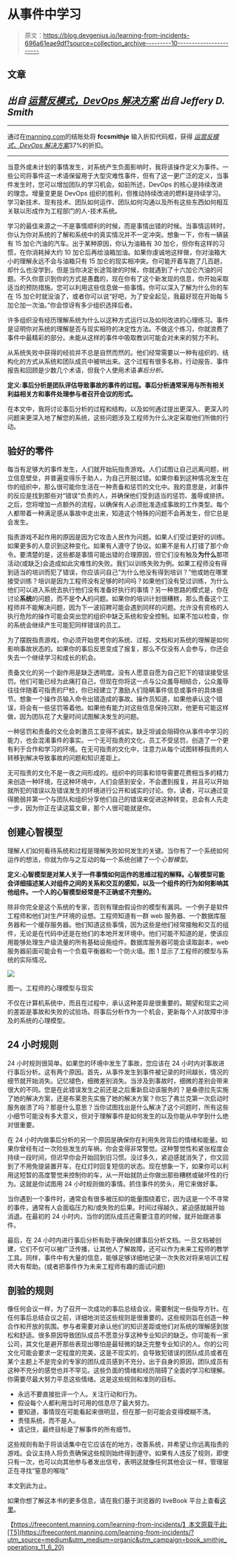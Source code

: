 # 从事件中学习

> 原文：<https://blog.devgenius.io/learning-from-incidents-696a61eae9df?source=collection_archive---------10----------------------->

## 文章

## *出自* [*运营反模式，DevOps 解决方案*](https://www.manning.com/books/operations-anti-patterns-devops-solutions?utm_source=medium&utm_medium=organic&utm_campaign=book_smithje_operations_11_6_20) *出自 Jeffery D. Smith*

______________________________________________________

通过在[manning.com](https://www.manning.com/?utm_source=medium&utm_medium=organic&utm_campaign=book_smithje_operations_11_6_20)的结账处将 **fccsmithje** 输入折扣代码框，获得 [*运营反模式、DevOps 解决方案*](https://www.manning.com/books/operations-anti-patterns-devops-solutions?utm_source=medium&utm_medium=organic&utm_campaign=book_smithje_operations_11_6_20)37%的折扣。
_ _ _ _ _ _ _ _ _ _ _ _ _ _ _ _ _ _ _ _ _ _ _ _ _ _ _ _ _ _ _ _ _ _ _ _ _ _ _ _ _ _ _ _ _ _ _ _ _

当意外或未计划的事情发生，对系统产生负面影响时，我将该操作定义为事件。一些公司将事件这一术语保留用于大型灾难性事件，但有了这一更广泛的定义，当事件发生时，您可以增加团队的学习机会。如前所述，DevOps 的核心是持续改进的理念。增量变更是 DevOps 组织的胜利，但推动持续改进的燃料是持续学习。学习新技术、现有技术、团队如何运作、团队如何沟通以及所有这些东西如何相互关联以形成作为工程部门的人-技术系统。

学习的最佳来源之一不是事情顺利的时候，而是事情出错的时候。当事情运转时，你认为你对系统的了解和系统中的真实情况并不一定冲突。想象一下，你有一辆装有 15 加仑汽油的汽车。出于某种原因，你认为油箱有 30 加仑，但你有这样的习惯，在你消耗掉大约 10 加仑后再给油箱加油。如果你虔诚地这样做，你对油箱大小的理解永远不会与油箱只有 15 加仑的现实相冲突。你可能开着车跑了几百趟，却什么也没学到，但是当你决定长途驾驶的时候，你就遇到了十六加仑汽油的问题。不久你意识到你的方式是愚蠢的，现在你有了这个新发现的信息，你开始采取适当的预防措施。您可以利用这些信息做一些事情。你可以深入了解为什么你的车在 15 加仑时就没油了，或者你可以说“好吧，为了安全起见，我最好现在开始每 5 加仑加一次油。”你会惊讶有多少组织选择后者。

许多组织没有经历理解系统为什么以这种方式运行以及如何改进的心理练习。事件是证明你对系统的理解是否与现实相符的决定性方法。不做这个练习，你就浪费了事件中最精彩的部分。未能从这样的事件中吸取教训可能会对未来的努力不利。

从系统失败中获得的经验并不总是自然而然的。他们经常需要以一种有组织的、结构化的方式从系统和团队成员中被哄出来。这个过程有很多名称，行动报告、事件报告和回顾是少数几个术语，但我个人使用术语*事后分析。*

**定义:事后分析是团队评估导致事故的事件的过程。事后分析通常采用与所有相关利益相关方和事件处理参与者召开会议的形式。**

在本文中，我将讨论事后分析的过程和结构，以及如何通过提出更深入、更深入的问题来更深入地了解您的系统，这些问题涉及工程师为什么决定采取他们所做的行动。

## **验好的零件**

每当有足够大的事件发生，人们就开始玩指责游戏。人们试图让自己远离问题，树立信息壁垒，并普遍变得乐于助人，为自己开脱过错。如果你看到这种情况发生在你的组织中，那么很可能你生活在一种责备和惩罚的文化中。我的意思是，对事件的反应是找到那些对“错误”负责的人，并确保他们受到适当的惩罚、羞辱或排挤。之后，您将增加一点额外的流程，以确保有人必须批准造成事故的工作类型。每个人都带着一种满足感从事故中走出来，知道这个特殊的问题不会再发生，但它总是会发生。

指责游戏不起作用的原因是因为它攻击人民作为问题。如果人们受过更好的训练。如果更多的人意识到这种变化。如果有人遵守了协议。如果不是有人打错了那个命令。要清楚的是，这些都是事情可能出错的合理原因，但它们没有触及**为什么**那项活动(或缺乏)会造成如此灾难性的失败。我们以训练失败为例。如果工程师没有得到适当的培训而犯了错误，你应该问自己“为什么他没有得到培训？”他或她在哪里接受训练？培训是因为工程师没有足够的时间吗？如果他们没有受过训练，为什么他们可以进入系统去执行他们没有准备好执行的事情？另一种思路的模式是，你在讨论**系统**的问题，而不是**个人**的问题。如果你的培训计划很糟糕，那么责备这个工程师并不能解决问题，因为下一波招聘可能会遇到同样的问题。允许没有资格的人执行危险的操作可能会突出您的组织中缺乏系统和安全控制。如果不加以检查，你的系统会继续产生可能犯同样错误的员工。

为了摆脱指责游戏，你必须开始思考你的系统、过程、文档和对系统的理解是如何影响事故状态的。如果你的事后反思变成了报复，那么不仅没有人会参与，你还会失去一个继续学习和成长的机会。

责备文化的另一个副作用是缺乏透明度。没有人愿意自愿为自己犯下的错误接受惩罚。他们可能已经为此痛打自己，但现在你将这一点与公众羞辱相结合，公众羞辱往往伴随着可指责的尸检，你已经建立了激励人们隐瞒事件信息或事件的具体细节。想象一个操作员输入命令出错造成的事故。操作员知道，如果他承认这个错误，将会有一些惩罚等着他。如果他有能力对这些信息保持沉默，他更有可能这样做，因为团队花了大量时间试图解决发生的问题。

一种惩罚和责备的文化会刺激员工变得不诚实。缺乏坦诚会阻碍你从事件中学习的能力，也会混淆事件的事实。一个无可指责的文化，员工不受惩罚，创造了一个更有利于合作和学习的环境。在无可指责的文化中，注意力从每个试图转移指责的人转移到解决导致事故的问题和知识差距上。

无可指责的文化不是一夜之间形成的。组织中的同事和领导需要花费相当多的精力来创造一种环境，在这种环境中，人们会感到安全，不会遭到报复，并且可以开始就所犯的错误以及错误发生的环境进行公开和诚实的讨论。你，读者，可以通过变得脆弱并第一个与团队和组织分享他们自己的错误来促进这种转变。总会有人先走一步，因为你正在读这篇文章，那个人很可能就是你。

## **创建心智模型**

理解人们如何看待系统和过程是理解失败如何发生的关键。当你有了一个系统如何运作的想法，你就为你与之互动的每一个系统创建了一个*心智模型*。

**定义:心智模型是对某人关于一件事情如何运作的思维过程的解释。心智模型可能会详细描述某人对组件之间的关系和交互的感知，以及一个组件的行为如何影响其他组件。一个人的心智模型经常是不正确或不完整的。**

除非你完全是这个系统的专家，否则有理由假设你的模型有漏洞。一个例子是软件工程师和他们对生产环境的设想。工程师知道有一群 web 服务器、一个数据库服务器和一个缓存服务器。他们知道这些事情，因为这些是他们经常接触和交互的组件，无论是在代码中还是在他们的本地开发环境中。他们可能不知道的是，使该应用能够处理生产级流量的所有基础设施组件。数据库服务器可能会读取副本，web 服务器前面可能会有一个负载平衡器和一个防火墙。图 1 显示了工程师的模型与系统的实际情况。

![](img/eeb47c6b04b72998367815c94504d743.png)

图一。工程师的心理模型与现实

不仅在计算机系统中，而且在过程中，承认这种差异是很重要的。期望和现实之间的差距是事故和失败的试验场。将事后分析作为一个机会，更新每个人对故障中涉及的系统的心理模型。

## **24 小时规则**

24 小时规则很简单。如果您的环境中发生了事故，您应该在 24 小时内对事故进行事后分析。这有两个原因。首先，从事件发生到事件被记录的时间越长，情况的细节就开始消失。记忆褪色，细微差别消失。当涉及到事故时，细微的差别会带来很大的不同。您是在此错误发生之前还是之后重新启动该服务的？是桑德拉先实施了她的解决方案，还是布莱恩先实施了她的解决方案？你忘了弗兰克第一次启动时服务崩溃了吗？那是什么意思？当你试图找出是什么解决了这个问题时，所有这些小细节可能没有多大意义，但对于理解事件是如何发生的以及你能从中学到什么绝对很重要。

在 24 小时内做事后分析的另一个原因是确保你在利用失败背后的情绪和能量。如果你曾经有过一次险些发生的车祸，你会变得非常警觉。这种警觉性和紧张程度会持续一段时间，但迟早你会开始回到旧习惯。没过多久，紧迫感就消失了，你又回到了不用免提装置开车，在红灯时回复短信的状态。现在想象一下，如果你可以利用这短暂的高度警觉来控制你的车，从一开始就防止你做出那些糟糕或破坏性的行为。这就是你试图用 24 小时规则做的事情。抓住事件的势头，用它来做好事。

当你遇到一个事件时，通常会有很多被压抑的能量围绕着它，因为这是一个不寻常的事件，通常有人会面临压力和/或失败的后果。时间过得越久，紧迫感就越开始消退。在最初的 24 小时内，当你的团队成员还需要注意的时候，就开始跟进事件。

最后，在 24 小时内进行事后分析有助于确保创建事后分析文档。一旦文档被创建，它们不仅可以被广泛传播，让其他人了解故障，还可以作为未来工程师的教学工具。同样，事件中有大量的信息，能够足够详细地记录一次失败对将来培训工程师大有帮助。(或者把事件作为未来工程师有趣的面试问题)

## **剖验的规则**

像任何会议一样，为了召开一次成功的事后总结会议，需要制定一些指导方针。在任何事后总结会议之前，详细地浏览这些规则是很重要的。这些规则旨在创造一种合作和开放的氛围。参与者需要对承认他们的知识差距或他们对系统的理解感到放松和舒适。很多原因导致团队成员不愿意分享这种专业知识的缺乏。你可能有一家公司，其文化是避开那些表现出哪怕是最轻微的缺乏完整专业知识的人。你的公司文化可能会要求一定程度的完美，这是不现实的，会导致犯错误的团队成员或者在某个主题上不是完全的专家的团队成员感到不充分。出于自身的原因，团队成员有这种不充分的感觉也并不罕见。这些负面的情绪和经历阻碍了全面的学习和理解。你需要尽最大努力平息这些情绪。这是这些规则和准则的目标。

*   永远不要直接批评一个人。关注行动和行为。
*   假设每个人都利用当时可用的信息尽了最大努力。
*   要知道，事情现在可能看起来很明显，但在那一刻可能会变得模糊不清。
*   责怪系统，而不是人。
*   请记住，最终目标是了解事件的所有细节。

这些规则有助于将谈话集中在它应该在的地方，改善系统，并希望让你远离指责的游戏。会议主持人将负责确保这些规则始终得到遵守。如果有人违反了规则，即使只有一次，也可以向其他参与者发出信号，表明这就像任何其他会议一样，管理层正在寻找“窒息的喉咙”

本文到此为止。

如果你想了解这本书的更多信息，请在我们基于浏览器的 liveBook 平台上查看[这里](https://livebook.manning.com/book/operations-anti-patterns-devops-solutions?origin=product-look-inside&utm_source=medium&utm_medium=organic&utm_campaign=book_smithje_operations_11_6_20)。

【https://freecontent.manning.com/learning-from-incidents/】本文原载于此:[T5](https://freecontent.manning.com/learning-from-incidents/?utm_source=medium&utm_medium=organic&utm_campaign=book_smithje_operations_11_6_20)
